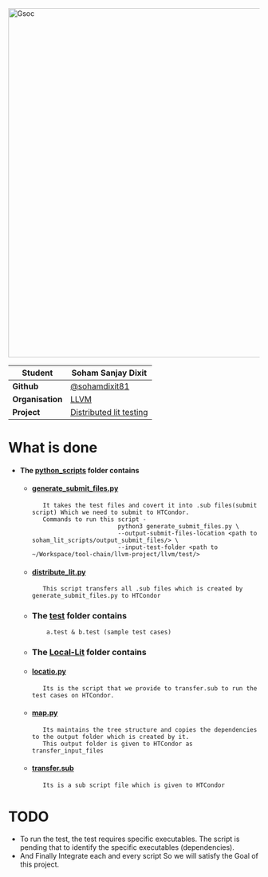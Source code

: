 <img width="700" alt="Gsoc" src="https://user-images.githubusercontent.com/84951816/130228946-b6d7c953-161d-409d-b6f6-ab92b653fd82.png" align="center" >

| **Student** | Soham Sanjay Dixit |
| --- | --- |
| **Github** | [@sohamdixit81](http://github.com/sohamdixit81)  |
| **Organisation**  | [LLVM](https://llvm.org/)  |
| **Project** | [Distributed lit testing](https://summerofcode.withgoogle.com/projects/#5185044001325056) | 

# What is done
- #### The [python_scripts](https://github.com/sohamdixit81/Distribute-llvm-lit/tree/master/python_scripts) folder contains
      
    
   - #### [ generate_submit_files.py](https://github.com/sohamdixit81/Distribute-llvm-lit/blob/master/python_scripts/generate_submit_files.py)
            It takes the test files and covert it into .sub files(submit script) Which we need to submit to HTCondor.
            Commands to run this script -
                                 python3 generate_submit_files.py \
                                 --output-submit-files-location <path to soham_lit_scripts/output_submit_files/> \
                                 --input-test-folder <path to ~/Workspace/tool-chain/llvm-project/llvm/test/>
   - #### [distribute_lit.py](https://github.com/sohamdixit81/Distribute-llvm-lit/blob/master/python_scripts/distribute_lit.py)
            This script transfers all .sub files which is created by generate_submit_files.py to HTCondor
  
  - ### The [test](https://github.com/sohamdixit81/Distribute-llvm-lit/tree/master/tests) folder contains                   
            a.test & b.test (sample test cases)    
  
  - ### The [Local-Lit](https://github.com/sohamdixit81/Distribute-llvm-lit/tree/master/Local-Lit) folder contains
  - #### [ locatio.py](https://github.com/sohamdixit81/Distribute-llvm-lit/blob/master/Local-Lit/location.py)
           Its is the script that we provide to transfer.sub to run the test cases on HTCondor.
            
  - #### [map.py](https://github.com/sohamdixit81/Distribute-llvm-lit/blob/master/Local-Lit/map.py)
           Its maintains the tree structure and copies the dependencies to the output folder which is created by it. 
           This output folder is given to HTCondor as transfer_input_files
                  
   - #### [transfer.sub](https://github.com/sohamdixit81/Distribute-llvm-lit/blob/master/Local-Lit/transfer.sub)
            Its is a sub script file which is given to HTCondor
                   
                   
# TODO

  - To run the test, the test requires specific executables. The script is pending that to identify the specific executables (dependencies).
  - And Finally Integrate each and every script So we will satisfy the Goal of this project.

